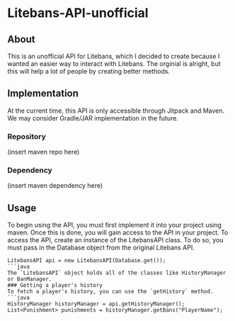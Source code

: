 # Litebans-API-unofficial
 
## About
This is an unofficial API for Litebans, which I decided to create because I wanted an easier way to interact with Litebans. The orginial is alright, but this will help a lot of people by creating better methods.

## Implementation
At the current time, this API is only accessible through Jitpack and Maven. We may consider Gradle/JAR implementation in the future.

### Repository
(insert maven repo here)

### Dependency
(insert maven dependency here)

## Usage
To begin using the API, you must first implement it into your project using maven. Once this is done, you will gain access to the API in your project. To access the API, create an instance of the LitebansAPI class. To do so, you must pass in the Database object from the original Litebans API.
```
LitebansAPI api = new LitebansAPI(Database.get());
```java
The `LitebansAPI` object holds all of the classes like HistoryManager or BanManager.
### Getting a player's history
To fetch a player's history, you can use the `getHistory` method.
```java
HistoryManager historyManager = api.getHistoryManager();
List<Punishment> punishments = historyManager.getBans("PlayerName");
```
